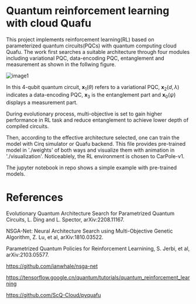 # Quantum reinforcement learning with cloud Quafu
This project implements reinforcement learning(RL) based on parameterized quantum circuits(PQCs) with quantum computing cloud Quafu. The work first searches a suitable architecture through four modules including variational PQC, data-encoding PQC, entanglement and measurement as shown in the follwing figure.

![image1](https://github.com/enchanted123/quantum-RL-with-quafu/blob/main/img/4modules.png)

In this 4-qubit quantum circuit, $\mathbf{x}_1(\theta)$ refers to a variational PQC, $\mathbf{x}_2(d, \lambda)$ indicates a data-encoding PQC, $\mathbf{x}_3$ is the entanglement part and $\mathbf{x}_0(\psi)$ displays a measurement part. 

During evolutionary process, multi-objective is set to gain higher performance in RL task and reduce entanglement to achieve lower depth of compiled circuits.

Then, according to the effective architecture selected, one can train the model with Cirq simulator or Quafu backend. This file provides pre-trained model in './weights' of both ways and visualize them with animation in './visualization'. Noticeablely, the RL environment is chosen to CarPole-v1.


The jupyter notebook in repo shows a simple example with pre-trained models.

# References
Evolutionary Quantum Architecture Search for Parametrized Quantum Circuits, L. Ding and L. Spector, arXiv:2208.11167.

NSGA-Net: Neural Architecture Search using Multi-Objective Genetic Algorithm, Z. Lu, et al, arXiv:1810.03522.

Parametrized Quantum Policies for Reinforcement Learnining, S. Jerbi, et al, arXiv:2103.05577.

https://github.com/ianwhale/nsga-net

https://tensorflow.google.cn/quantum/tutorials/quantum_reinforcement_learning

https://github.com/ScQ-Cloud/pyquafu
